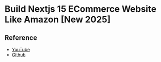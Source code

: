# Build Nextjs 15 ECommerce Website Like Amazon [New 2025]

## Reference

- [YouTube](https://www.youtube.com/watch?v=WLHCPwqHzzQ)
- [Github](https://github.com/basir/nextjs-amazona)
